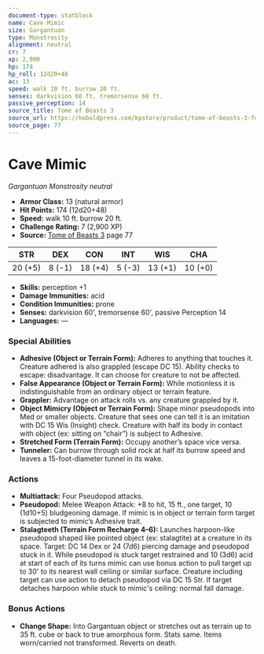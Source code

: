 ```yaml
---
document-type: statblock
name: Cave Mimic
size: Gargantuan
type: Monstrosity
alignment: neutral
cr: 7
xp: 2,900
hp: 174
hp_roll: 12d20+48
ac: 13
speed: walk 10 ft. burrow 20 ft.
senses: darkvision 60 ft. tremorsense 60 ft. 
passive_perception: 14
source_title: Tome of Beasts 3
source_url: https://koboldpress.com/kpstore/product/tome-of-beasts-3-for-5th-edition/
source_page: 77
---
```


# Cave Mimic

*Gargantuan* *Monstrosity* *neutral*

- **Armor Class:** 13 (natural armor)
- **Hit Points:** 174 (12d20+48)
- **Speed:** walk 10 ft. burrow 20 ft.
- **Challenge Rating:** 7 (2,900 XP)
- **Source:** [Tome of Beasts 3](https://koboldpress.com/kpstore/product/tome-of-beasts-3-for-5th-edition/) page 77

| STR | DEX | CON | INT | WIS | CHA |
| --- | --- | --- | --- | --- | --- |
| 20 (+5) | 8 (-1) | 18 (+4) | 5 (-3) | 13 (+1) | 10 (+0) |

- **Skills:** perception +1
- **Damage Immunities:** acid
- **Condition Immunities:** prone
- **Senses:** darkvision 60', tremorsense 60', passive Perception 14
- **Languages:** —

### Special Abilities

- **Adhesive (Object or Terrain Form):** Adheres to anything that touches it. Creature adhered is also grappled (escape DC 15). Ability checks to escape: disadvantage. It can choose for creature to not be affected.
- **False Appearance (Object or Terrain Form):** While motionless it is indistinguishable from an ordinary object or terrain feature.
- **Grappler:** Advantage on attack rolls vs. any creature grappled by it.
- **Object Mimicry (Object or Terrain Form):** Shape minor pseudopods into Med or smaller objects. Creature that sees one can tell it is an imitation with DC 15 Wis (Insight) check. Creature with half its body in contact with object (ex: sitting on “chair”) is subject to Adhesive.
- **Stretched Form (Terrain Form):** Occupy another’s space vice versa.
- **Tunneler:** Can burrow through solid rock at half its burrow speed and leaves a 15-foot-diameter tunnel in its wake.

### Actions

- **Multiattack:** Four Pseudopod attacks.
- **Pseudopod:** Melee Weapon Attack: +8 to hit, 15 ft., one target, 10 (1d10+5) bludgeoning damage. If mimic is in object or terrain form target is subjected to mimic’s Adhesive trait.
- **Stalagteeth (Terrain Form Recharge 4–6):** Launches harpoon-like pseudopod shaped like pointed object (ex: stalagtite) at a creature in its space. Target: DC 14 Dex or 24 (7d6) piercing damage and pseudopod stuck in it. While pseudopod is stuck target restrained and 10 (3d6) acid at start of each of its turns mimic can use bonus action to pull target up to 30' to its nearest wall ceiling or similar surface. Creature including target can use action to detach pseudopod via DC 15 Str. If target detaches harpoon while stuck to mimic's ceiling: normal fall damage.

### Bonus Actions

- **Change Shape:** Into Gargantuan object or stretches out as terrain up to 35 ft. cube or back to true amorphous form. Stats same. Items worn/carried not transformed. Reverts on death.
